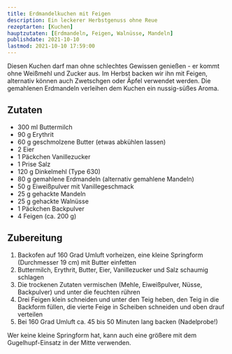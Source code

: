 ```yaml
---
title: Erdmandelkuchen mit Feigen
description: Ein leckerer Herbstgenuss ohne Reue
rezeptarten: [Kuchen]
hauptzutaten: [Erdmandeln, Feigen, Walnüsse, Mandeln]
publishdate: 2021-10-10
lastmod: 2021-10-10 17:59:00
---
```


Diesen Kuchen darf man ohne schlechtes Gewissen genießen - er kommt ohne Weißmehl und Zucker aus. Im Herbst backen wir ihn mit Feigen, alternativ können auch Zwetschgen oder Äpfel verwendet werden. Die gemahlenen Erdmandeln verleihen dem Kuchen ein nussig-süßes Aroma.

## Zutaten

- 300 ml Buttermilch
- 90 g Erythrit
- 60 g geschmolzene Butter (etwas abkühlen lassen)
- 2 Eier
- 1 Päckchen Vanillezucker
- 1 Prise Salz
- 120 g Dinkelmehl (Type 630)
- 80 g gemahlene Erdmandeln (alternativ gemahlene Mandeln)
- 50 g Eiweißpulver mit Vanillegeschmack
- 25 g gehackte Mandeln
- 25 g gehackte Walnüsse
- 1 Päckchen Backpulver
- 4 Feigen (ca. 200 g)


## Zubereitung

1. Backofen auf 160 Grad Umluft vorheizen, eine kleine Springform (Durchmesser 19 cm) mit Butter einfetten
2. Buttermilch, Erythrit, Butter, Eier, Vanillezucker und Salz schaumig schlagen
3. Die trockenen Zutaten vermischen (Mehle, Eiweißpulver, Nüsse, Backpulver) und unter die feuchten rühren
4. Drei Feigen klein schneiden und unter den Teig heben, den Teig in die Backform füllen, die vierte Feige in Scheiben schneiden und oben drauf verteilen
5. Bei 160 Grad Umluft ca. 45 bis 50 Minuten lang backen (Nadelprobe!)

Wer keine kleine Springform hat, kann auch eine größere mit dem Gugelhupf-Einsatz in der Mitte verwenden. 
